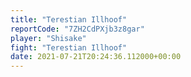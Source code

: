 ```yaml
---
title: "Terestian Illhoof"
reportCode: "7ZH2CdPXjb3z8gar"
player: "Shisake"
fight: "Terestian Illhoof"
date: 2021-07-21T20:24:36.112000+00:00
---
```

